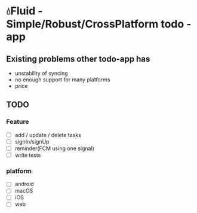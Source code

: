 # 💧Fluid - Simple/Robust/CrossPlatform todo - app

## Existing problems other todo-app has
- unstability of syncing
- no enough support for many platforms
- price

## TODO
### Feature
- [ ] add / update / delete tasks
- [ ] signIn/signUp
- [ ] reminder(FCM using one signal)
- [ ] write tests

### platform
- [ ] android
- [ ] macOS
- [ ] iOS
- [ ] web
